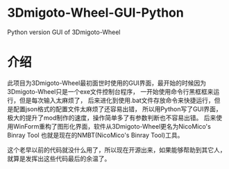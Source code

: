 # 3Dmigoto-Wheel-GUI-Python
Python version GUI of 3Dmigoto-Wheel

# 介绍
此项目为3Dmigoto-Wheel最初面世时使用的GUI界面，最开始的时候因为3Dmigoto-Wheel只是一个exe文件控制台程序，
一开始使用命令行黑框框来运行，但是每次输入太麻烦了，
后来进化到使用.bat文件存放命令来快捷运行，但是配置json格式的配置文件太麻烦了还容易出错，
所以用Python写了GUI界面，极大的提升了mod制作的速度，操作简单多了有参数判断也不容易出错。
后来使用WinForm重构了图形化界面，软件从3Dmigoto-Wheel更名为NicoMico's Binray Tool
也就是现在的NMBT(NicoMico's Binray Tool)工具。

这个老早以前的代码就没什么用了，所以现在开源出来，如果能够帮助到其它人，就算是发挥出这些代码最后的余温了。


